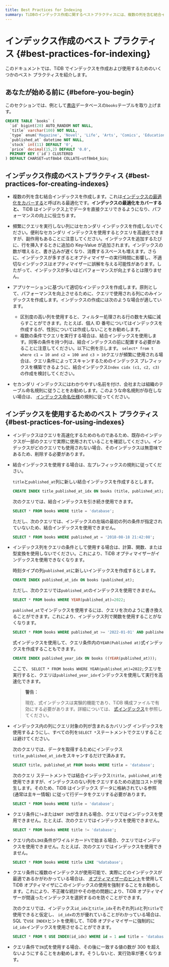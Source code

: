 ```yaml
---
title: Best Practices for Indexing
summary: TiDBのインデックス作成に関するベストプラクティスには、複数の列を含む結合インデックスの作成、頻繁にクエリを実行しない列にはセカンダリ インデックスを作成しないこと、アプリケーションに基づいて適切なインデックスを作成することなどがあります。インデックスを使用する際には、既存のインデックスが実際に使用されていることを確認し、左プレフィックスの規則に従うことが重要です。また、クエリ条件に計算、関数、または型変換を使用しないことも重要です。また、クエリ条件で!=またはNOT INが含まれる場合、クエリではインデックスを使用できないことにも注意が必要です。
---
```


<!-- markdownlint-disable MD029 -->

# インデックス作成のベスト プラクティス {#best-practices-for-indexing}

このドキュメントでは、TiDB でインデックスを作成および使用するためのいくつかのベスト プラクティスを紹介します。

## あなたが始める前に {#before-you-begin}

このセクションでは、例として[書店](/develop/dev-guide-bookshop-schema-design.md)データベースの`books`テーブルを取り上げます。

```sql
CREATE TABLE `books` (
  `id` bigint(20) AUTO_RANDOM NOT NULL,
  `title` varchar(100) NOT NULL,
  `type` enum('Magazine', 'Novel', 'Life', 'Arts', 'Comics', 'Education & Reference', 'Humanities & Social Sciences', 'Science & Technology', 'Kids', 'Sports') NOT NULL,
  `published_at` datetime NOT NULL,
  `stock` int(11) DEFAULT '0',
  `price` decimal(15,2) DEFAULT '0.0',
  PRIMARY KEY (`id`) CLUSTERED
) DEFAULT CHARSET=utf8mb4 COLLATE=utf8mb4_bin;
```

## インデックス作成のベストプラクティス {#best-practices-for-creating-indexes}

-   複数の列を含む結合インデックスを作成します。これは[インデックスの最適化をカバーする](/explain-indexes.md#indexreader)と呼ばれる最適化です。**インデックスの最適化をカバーすると、** TiDB はインデックス上でデータを直接クエリできるようになり、パフォーマンスの向上に役立ちます。

-   頻繁にクエリを実行しない列にはセカンダリ インデックスを作成しないでください。便利なセカンダリ インデックスを使用するとクエリを高速化できますが、副作用もあることに注意してください。インデックスを追加するたびに、行を挿入するときに追加の Key-Value が追加されます。インデックスの数が増えると、書き込みが遅くなり、消費するスペースも増えます。さらに、インデックスが多すぎるとオプティマイザーの実行時間に影響し、不適切なインデックスはオプティマイザーに誤解を与える可能性があります。したがって、インデックスが多いほどパフォーマンスが向上するとは限りません。

-   アプリケーションに基づいて適切なインデックスを作成します。原則として、パフォーマンスを向上させるために、クエリで使用される列にのみインデックスを作成します。インデックスの作成には次のような場合が適しています。

    -   区別度の高い列を使用すると、フィルター処理される行の数を大幅に減らすことができます。たとえば、個人 ID 番号についてはインデックスを作成するが、性別については作成しないことをお勧めします。
    -   複数の条件でクエリを実行する場合は、結合インデックスを使用します。同等の条件を持つ列は、結合インデックスの前に配置する必要があることに注意してください。以下に例を示します。 `select* from t where c1 = 10 and c2 = 100 and c3 > 10`クエリが頻繁に使用される場合は、クエリ条件によってスキャンするためのインデックス プレフィックスを構築できるように、結合インデックス`Index cidx (c1, c2, c3)`の作成を検討してください。

-   セカンダリ インデックスにはわかりやすい名前を付け、会社または組織のテーブル命名規則に従うことをお勧めします。このような命名規則が存在しない場合は、 [インデックス命名仕様](/develop/dev-guide-object-naming-guidelines.md)の規則に従ってください。

## インデックスを使用するためのベスト プラクティス {#best-practices-for-using-indexes}

-   インデックスはクエリを高速化するためのものであるため、既存のインデックスが一部のクエリで実際に使用されていることを確認してください。インデックスがどのクエリでも使用されない場合、そのインデックスは無意味であるため、削除する必要があります。

-   結合インデックスを使用する場合は、左プレフィックスの規則に従ってください。

    `title`と`published_at`列に新しい結合インデックスを作成するとします。

    ```sql
    CREATE INDEX title_published_at_idx ON books (title, published_at);
    ```

    次のクエリでは、結合インデックスを引き続き使用できます。

    ```sql
    SELECT * FROM books WHERE title = 'database';
    ```

    ただし、次のクエリでは、インデックスの左端の最初の列の条件が指定されていないため、結合インデックスを使用できません。

    ```sql
    SELECT * FROM books WHERE published_at = '2018-08-18 21:42:08';
    ```

-   インデックス列をクエリの条件として使用する場合は、計算、関数、または型変換を使用しないでください。これにより、TiDB オプティマイザーがインデックスを使用できなくなります。

    時刻タイプの列`published_at`に新しいインデックスを作成するとします。

    ```sql
    CREATE INDEX published_at_idx ON books (published_at);
    ```

    ただし、次のクエリでは`published_at`のインデックスを使用できません。

    ```sql
    SELECT * FROM books WHERE YEAR(published_at)=2022;
    ```

    `published_at`でインデックスを使用するには、クエリを次のように書き換えることができます。これにより、インデックス列で関数を使用することがなくなります。

    ```sql
    SELECT * FROM books WHERE published_at >= '2022-01-01' AND published_at < '2023-01-01';
    ```

    式インデックスを使用して、クエリ条件内の`YEAR(Published at)`式インデックスを作成することもできます。

    ```sql
    CREATE INDEX published_year_idx ON books ((YEAR(published_at)));
    ```

    ここで、 `SELECT * FROM books WHERE YEAR(published_at)=2022;`クエリを実行すると、クエリは`published_year_idx`インデックスを使用して実行を高速化できます。

    > **警告：**
    >
    > 現在、式インデックスは実験的機能であり、TiDB 構成ファイルで有効にする必要があります。詳細については、 [式インデックス](/sql-statements/sql-statement-create-index.md#expression-index)を参照してください。

-   インデックス内の列にクエリ対象の列が含まれるカバリング インデックスを使用するようにし、すべての列を`SELECT *`ステートメントでクエリすることは避けてください。

    次のクエリでは、データを取得するためにインデックス`title_published_at_idx`をスキャンするだけで済みます。

    ```sql
    SELECT title, published_at FROM books WHERE title = 'database';
    ```

    次のクエリ ステートメントでは結合インデックス`(title, published_at)`を使用できますが、インデックスのない列をクエリするための追加コストが発生します。そのため、TiDB はインデックス データに格納されている参照 (通常は主キー情報) に従って行データをクエリする必要があります。

    ```sql
    SELECT * FROM books WHERE title = 'database';
    ```

-   クエリ条件に`!=`または`NOT IN`が含まれる場合、クエリではインデックスを使用できません。たとえば、次のクエリではインデックスを使用できません。

    ```sql
    SELECT * FROM books WHERE title != 'database';
    ```

-   クエリ内の`LIKE`条件がワイルドカード`%`で始まる場合、クエリではインデックスを使用できません。たとえば、次のクエリではインデックスを使用できません。

    ```sql
    SELECT * FROM books WHERE title LIKE '%database';
    ```

-   クエリ条件に複数のインデックスが使用可能で、実際にどのインデックスが最適であるかがわかっている場合は、 [オプティマイザーのヒント](/optimizer-hints.md)を使用して TiDB オプティマイザにこのインデックスの使用を強制することをお勧めします。これにより、不正確な統計やその他の問題により、TiDB オプティマイザーが間違ったインデックスを選択するのを防ぐことができます。

    次のクエリでは、インデックス`id_idx`と`title_idx`それぞれ列`id`と列`title`で使用できると仮定し、 `id_idx`の方が優れていることがわかっている場合は、SQL で`USE INDEX`ヒントを使用して、TiDB オプティマイザーに強制的に`id_idx`インデックスを使用させることができます。

    ```sql
    SELECT * FROM t USE INDEX(id_idx) WHERE id = 1 and title = 'database';
    ```

-   クエリ条件で`IN`式を使用する場合、その後に一致する値の数が 300 を超えないようにすることをお勧めします。そうしないと、実行効率が悪くなります。
